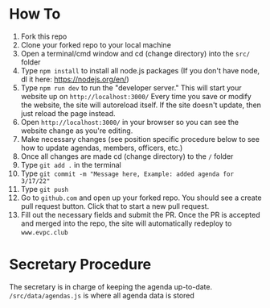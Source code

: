 # How To
1. Fork this repo
2. Clone your forked repo to your local machine
3. Open a terminal/cmd window and cd (change directory) into the `src/` folder
4. Type `npm install` to install all node.js packages (If you don't have node, dl it here: https://nodejs.org/en/)
5. Type `npm run dev` to run the "developer server." This will start your website up on `http://localhost:3000/` Every time you save or modify the website, the site will autoreload itself. If the site doesn't update, then just reload the page instead.
6. Open `http://localhost:3000/` in your browser so you can see the website change as you're editing.
7. Make necessary changes (see position specific procedure below to see how to update agendas, members, officers, etc.)
8. Once all changes are made cd (change directory) to the `/` folder
9. Type `git add .` in the terminal
10. Type `git commit -m "Message here, Example: added agenda for 3/17/22"`
11. Type `git push`
12. Go to `github.com` and open up your forked repo. You should see a create pull request button. Click that to start a new pull request.
13. Fill out the necessary fields and submit the PR. Once the PR is accepted and merged into the repo, the site will automatically redeploy to `www.evpc.club`

# Secretary Procedure
The secretary is in charge of keeping the agenda up-to-date.<br>
`/src/data/agendas.js` is where all agenda data is stored

